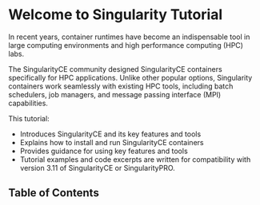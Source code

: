 # Welcome to Singularity Tutorial

In recent years, container runtimes have become an indispensable tool in large
computing environments and high performance computing (HPC) labs.

The SingularityCE community designed SingularityCE containers specifically for
HPC applications. Unlike other popular options, Singularity containers work
seamlessly with existing HPC tools, including batch schedulers, job managers,
and message passing interface (MPI) capabilities.

This tutorial:

* Introduces SingularityCE and its key features and tools
* Explains how to install and run SingularityCE containers
* Provides guidance for using key features and tools
* Tutorial examples and code excerpts are written for compatibility with version
3.11 of SingularityCE or SingularityPRO.

## Table of Contents

```{tableofcontents}
```
